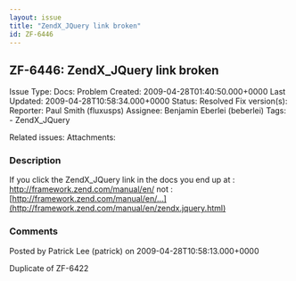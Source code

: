 ```yaml
---
layout: issue
title: "ZendX_JQuery link broken"
id: ZF-6446
---
```


ZF-6446: ZendX\_JQuery link broken 
-----------------------------------

 Issue Type: Docs: Problem Created: 2009-04-28T01:40:50.000+0000 Last Updated: 2009-04-28T10:58:34.000+0000 Status: Resolved Fix version(s): 
 Reporter:  Paul Smith (fluxusps)  Assignee:  Benjamin Eberlei (beberlei)  Tags: - ZendX\_JQuery
 
 Related issues: 
 Attachments: 
### Description

If you click the ZendX\_JQuery link in the docs you end up at : <http://framework.zend.com/manual/en/> not : [http://framework.zend.com/manual/en/…](http://framework.zend.com/manual/en/zendx.jquery.html)

 

 

### Comments

Posted by Patrick Lee (patrick) on 2009-04-28T10:58:13.000+0000

Duplicate of ZF-6422

 

 